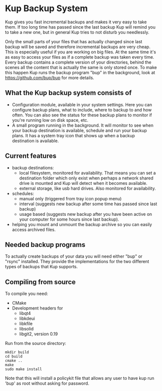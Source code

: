 # Kup Backup System #

Kup gives you fast incremental backups and makes it very easy to take them. If too long time has
passed since the last backup Kup will remind you to take a new one, but in general Kup tries to
not disturb you needlessly.

Only the small parts of your files that has actually changed since last backup will be saved
and therefore incremental backups are very cheap. This is especially useful if you are working on
big files.
At the same time it's as easy to access your files as if a complete backup was taken every time.
Every backup contains a complete version of your directories, behind the scenes all the content
that is actually the same is only stored once. To make this happen Kup runs the backup program
"bup" in the background, look at https://github.com/bup/bup for more details.

## What the Kup backup system consists of ##
- Configuration module, available in your system settings. Here you can configure backup plans,
  what to include, where to backup to and how often. You can also see the status for these
  backup plans to monitor if you're running low on disk space, etc.
- A small program running in the background. It will monitor to see when your backup destination
  is available, schedule and run your backup plans. It has a system tray icon that shows up when
  a backup destination is available.

## Current features ##
- backup destinations:
  - local filesystem, monitored for availability. That means you can set a destination folder
    which only exist when perhaps a network shared drive is mounted and Kup will detect when it becomes available.
  - external storage, like usb hard drives. Also monitored for availability.
- schedules:
  - manual only (triggered from tray icon popup menu)
  - interval (suggests new backup after some time has passed since last backup)
  - usage based (suggests new backup after you have been active on your computer for some hours since last backup).
- helping you mount and unmount the backup archive so you can easily access archived files.

## Needed backup programs ##

To actually create backups of your data you will need either "bup" or "rsync" installed. They
provide the implementations for the two different types of backups that Kup supports.

## Compiling from source ##
To compile you need:
- CMake
- Development headers for
  - libqt4
  - libkdeui
  - libkfile
  - libsolid
  - libgit2, version 0.19

Run from the source directory:
```
mkdir build
cd build
cmake ..
make
sudo make install
```

Note that this will install a policykit file that allows any user to have kup run 'bup' as root without asking for password.

